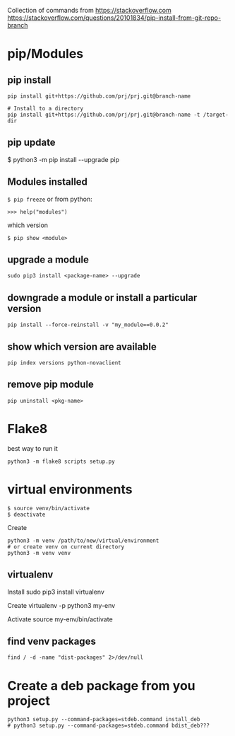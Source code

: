 Collection of commands from https://stackoverflow.com
https://stackoverflow.com/questions/20101834/pip-install-from-git-repo-branch

# pip/Modules

## pip install

```
pip install git+https://github.com/prj/prj.git@branch-name

# Install to a directory
pip install git+https://github.com/prj/prj.git@branch-name -t /target-dir
```

## pip update
$ python3 -m pip install --upgrade pip

## Modules installed

`$ pip freeze` or from python:
```
>>> help("modules")
```
which version
```
$ pip show <module>
```
## upgrade a module
```
sudo pip3 install <package-name> --upgrade
```
## downgrade a module or install a particular version
```
pip install --force-reinstall -v "my_module==0.0.2"
```

## show which version are available
```
pip index versions python-novaclient
```
## remove pip module
```
pip uninstall <pkg-name>
```

# Flake8

best way to run it

```
python3 -m flake8 scripts setup.py
```

# virtual environments
```
$ source venv/bin/activate
$ deactivate
```
Create
```
python3 -m venv /path/to/new/virtual/environment
# or create venv on current directory
python3 -m venv venv
```

## virtualenv
Install
sudo pip3 install virtualenv

Create
virtualenv -p python3 my-env

Activate
source my-env/bin/activate

## find venv packages
```
find / -d -name "dist-packages" 2>/dev/null
```

# Create a deb package from you project
```
python3 setup.py --command-packages=stdeb.command install_deb
# python3 setup.py --command-packages=stdeb.command bdist_deb???
```
